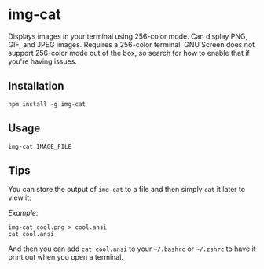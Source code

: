 img-cat
=======

Displays images in your terminal using 256-color mode. Can display PNG, GIF,
and JPEG images. Requires a 256-color terminal. GNU Screen does not support
256-color mode out of the box, so search for how to enable that if you're
having issues.

Installation
------------

`npm install -g img-cat`

Usage
-----

`img-cat IMAGE_FILE`

Tips
----

You can store the output of `img-cat` to a file and then simply `cat` it later
to view it.

*Example:*

    img-cat cool.png > cool.ansi
    cat cool.ansi

And then you can add `cat cool.ansi` to your `~/.bashrc` or `~/.zshrc` to have
it print out when you open a terminal.
